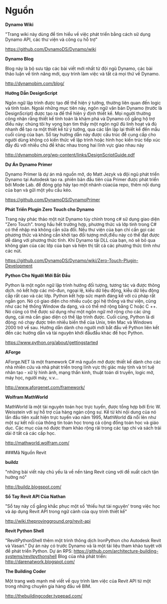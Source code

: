 # Nguồn
**Dynamo Wiki**

"Trang wiki này dùng để tìm hiểu về việc phát triển bằng cách sữ dụng Dynamo API, các thư viện và công cụ hỗ trợ"

https://github.com/DynamoDS/Dynamo/wiki

**Dynamo Blog**

Blog này là bộ sưu tập các bài viết mới nhất từ đội ngũ Dynamo, các bài thảo luận về tính năng mới, quy trình làm việc và tất cả mọi thứ về Dynamo.

http://dynamobim.com/blog/

**Hướng Dẫn DesignScript**

Ngôn ngữ lập trình được tạo để thể hiện ý tưởng, thường liên quan đến logic và tính toán. Ngoài những mục tiên này, ngôn ngữ văn bản Dynamo (trước là DesignScript) được tạo ra để thể hiện ý định thiết kế. Mọi người thường công nhận rằng thiết kế tính toán là khám phá và Dynamo cố gắng hộ trợ điều này: chúng tôi hy vọng bạn tìm thấy một ngôn ngữ đủ linh hoạt và đủ nhanh để tạo ra một thiết kế từ ý tưởng, qua các lần lặp lại thiết kế đến mẫu cuối cùng của bạn. Sổ tay hướng dẫn này được cấu trúc để cung cấp cho người dùng không có kiến ​​thức về lập trình hoặc hình học kiến ​​trúc tiếp xúc đầy đủ với nhiều chủ đề khác nhau trong hai lĩnh vực giao nhau này

http://dynamobim.org/wp-content/links/DesignScriptGuide.pdf

**Dự Án Dynamo Primer**

Dynamo Primer là dự án mã nguồn mở, do Matt Jezyk và đội ngũ phát triển Dynamo tại Autodesk tạo ra. phiên bản đầu tiên của Primer được phát triển bởi Mode Lab. để đóng góp hãy tạo một nhánh củacủa repo, thêm nội dung của bạn và gữi một yêu cầu kéo.

https://github.com/DynamoDS/DynamoPrimer

**Phát Triển Plugin Zero Touch cho Dynamo**

Trang này phác thảo một nút Dynamo tùy chỉnh trong c# sữ dụng giao diện "Zero Touch". trong hầu hết trường hợp, phương thức và lớp tình trong C# có thể nhập mà không cần sữa đổi. Nếu thư viện của bạn chỉ cần gọi các phương thức và không cần khởi tạo đối tượng mới,điều này có thể đạt được dễ dàng với phương thức tĩnh. Khi Dynamo tải DLL của bạn, nó sẽ bỏ qua không gian của các lớp của bạn và hiện thị tất cả các phương thức tĩnh như các nút.

https://github.com/DynamoDS/Dynamo/wiki/Zero-Touch-Plugin-Development

**Python Cho Người Mới Bắt Đầu**

Python là một ngôn ngữ lập trình hướng đối tượng, tương tác và được thông dịch. nó kết hợp các mô-đun, ngoại lệ, kiểu dữ liệu động, kiễu dữ liệu động cấp rất cao và các lớp. Python kết hợp sức mạnh đáng kể với cú pháp rất ngắn gọn. Nó có giao diện cho nhiều cuộc gọi hệ thống và thư viện, cũng như các hệ thống Window đa dạng, và có thể mở rộng bằng C hoặc C ++. Nó cũng có thể được sử dụng như một ngôn ngữ mở rộng cho các ứng dụng, cái mà cần giao diện có thể lập trình được. Cuối cùng, Python là di động: nó chạy được trên nhiều biến thể của Unix, trên Mac và Windows 2000 trở về sau. Hướng dẫn dành cho người mới bắt đầu về Python liên kết đến các hướng dẫn và tài nguyên khởi đầuđầu khác để học Python.

https://www.python.org/about/gettingstarted

**AForge**

AForge.NET là một framework C# mã nguồn mở được thiết kế dành cho các nhà nhiên cứu và nhà phát triển trong lĩnh vực thị giác máy tính và trí tuệ nhân tạo - xữ lý hình ảnh, mạng thần kinh, thuật toán di truyền, logic mờ, máy học, người máy, v.v... 

http://www.aforgenet.com/framework/

**Wolfram MathWorld**

MathWorld là một tài nguyên toán học trực tuyến, được tổng hợp bởi Eric W. Weisstein với sự hỗ trợ của hàng ngàn cộng sự. Kể từ khi nội dung của nó lần đầu tiên xuất hiện trực tuyến vào năm 1995, MathWorld đã nổi lên như một sự kết nối của thông tin toán học trong cả cộng đồng toán học và giáo dục. Các mục của nó được tham khảo rộng rãi trong các tạp chí và sách trải dài ở tất cả các cấp học.

http://mathworld.wolfram.com/

###Mã Nguồn Revit

**buildz**

"những bài viết này chủ yếu là về nền tảng Revit cùng với đề xuất cách tận hưởng nó"

http://buildz.blogspot.com/

**Sổ Tay Revit API Của Nathan**

"Sổ tay này cố gắng khắc phục một số 'thiếu hụt tài nguyên' trong việc học và áp dụng Revit API trong ngữ cảnh của quy trình thiết kế"

http://wiki.theprovingground.org/revit-api

**Revit Python Shell**

"RevitPythonShell thêm một trình thông dịch IronPython cho Autodesk Revit và Vasari." Dự án này có trước Dynamo và là một tài liệu tham khảo tuyệt vời để phát triển Python.  Dự án RPS: https://github.com/architecture-building-systems/revitpythonshell Blog của nhà phát triển: http://darenatwork.blogspot.com/

**The Building Coder**

Một trang web mạnh mẽ viết về quy trình làm việc của Revit API từ một trong những chuyên gia hàng đầu về BIM.

http://thebuildingcoder.typepad.com/